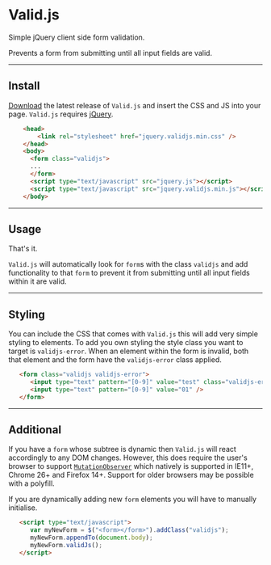 # Valid.js
Simple jQuery client side form validation.

Prevents a form from submitting until all input fields are valid.

---
## Install
[Download](https://github.com/georgelee1/Valid.js/release) the latest release of `Valid.js` and insert the CSS and JS into your page. `Valid.js` requires [jQuery](https://jquery.com/).

```html
    <head>
        <link rel="stylesheet" href="jquery.validjs.min.css" />
    </head>
    <body>
      <form class="validjs">
      ...
      </form>
      <script type="text/javascript" src="jquery.js"></script>
      <script type="text/javascript" src="jquery.validjs.min.js"></script>
    </body>
```

---
## Usage

That's it.

`Valid.js` will automatically look for `form`s with the class `validjs` and add functionality to that `form` to prevent it from submitting until all input fields within it are valid.

---
## Styling

You can include the CSS that comes with `Valid.js` this will add very simple styling to elements. To add you own styling the style class you want to target is `validjs-error`. When an element within the form is invalid, both that element and the form have the `validjs-error` class applied.

```html
   <form class="validjs validjs-error">
      <input type="text" pattern="[0-9]" value="test" class="validjs-error" />
      <input type="text" pattern="[0-9]" value="01" />
   </form>
```

---
## Additional
If you have a `form` whose subtree is dynamic then `Valid.js` will react accordingly to any DOM changes. However, this does require the user's browser to support [`MutationObserver`](https://developer.mozilla.org/en-US/docs/Web/API/MutationObserver) which natively is supported in IE11+, Chrome 26+ and Firefox 14+. Support for older browsers may be possible with a polyfill.

If you are dynamically adding new `form` elements you will have to manually initialise.
```html
   <script type="text/javascript">
      var myNewForm = $("<form></form>").addClass("validjs");
      myNewForm.appendTo(document.body);
      myNewForm.validJs();
   </script>
```
